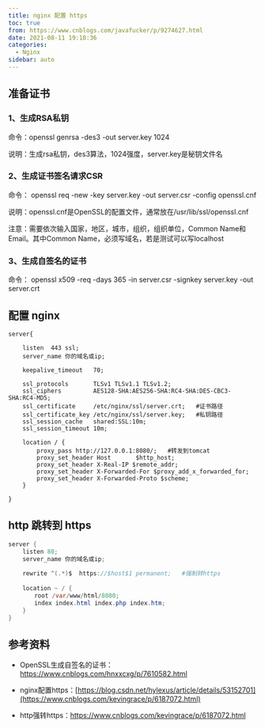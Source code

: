 ```yaml
---
title: nginx 配置 https
toc: true
from: https://www.cnblogs.com/javafucker/p/9274627.html
date: 2021-08-11 19:18:36
categories:
  - Nginx
sidebar: auto
---
```


##  准备证书

###  1、生成RSA私钥

命令：openssl genrsa -des3 -out server.key 1024

说明：生成rsa私钥，des3算法，1024强度，server.key是秘钥文件名

### 2、生成证书签名请求CSR

命令： openssl req -new -key server.key -out server.csr -config openssl.cnf

说明：openssl.cnf是OpenSSL的配置文件，通常放在/usr/lib/ssl/openssl.cnf

注意：需要依次输入国家，地区，城市，组织，组织单位，Common Name和Email。其中Common Name，必须写域名，若是测试可以写localhost

### 3、生成自签名的证书

命令： openssl x509 -req -days 365 -in server.csr -signkey server.key -out server.crt



## 配置 nginx

```
server{

    listen  443 ssl;
    server_name 你的域名或ip;

    keepalive_timeout   70;

    ssl_protocols       TLSv1 TLSv1.1 TLSv1.2;
    ssl_ciphers         AES128-SHA:AES256-SHA:RC4-SHA:DES-CBC3-SHA:RC4-MD5;
    ssl_certificate     /etc/nginx/ssl/server.crt;   #证书路径
    ssl_certificate_key /etc/nginx/ssl/server.key;   #私钥路径
    ssl_session_cache   shared:SSL:10m;
    ssl_session_timeout 10m;

    location / {
        proxy_pass http://127.0.0.1:8080/;   #转发到tomcat
        proxy_set_header Host       $http_host;
        proxy_set_header X-Real-IP $remote_addr;  
        proxy_set_header X-Forwarded-For $proxy_add_x_forwarded_for;  
        proxy_set_header X-Forwarded-Proto $scheme;
    }

}
```



## http 跳转到 https 

```java
server {
    listen 80;
    server_name 你的域名或ip;
     
    rewrite ^(.*)$  https://$host$1 permanent;   #强制转https
  
    location ~ / {
    　　root /var/www/html/8080;
    　　index index.html index.php index.htm;
    }
}
```



## 参考资料

- OpenSSL生成自签名的证书：https://www.cnblogs.com/hnxxcxg/p/7610582.html

- nginx配置https：[https://blog.csdn.net/hylexus/article/details/53152701](https://www.cnblogs.com/kevingrace/p/6187072.html)

- http强转https：https://www.cnblogs.com/kevingrace/p/6187072.html
